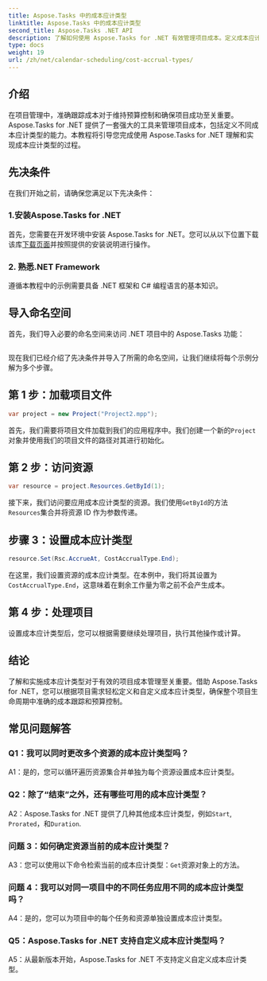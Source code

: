 ```yaml
---
title: Aspose.Tasks 中的成本应计类型
linktitle: Aspose.Tasks 中的成本应计类型
second_title: Aspose.Tasks .NET API
description: 了解如何使用 Aspose.Tasks for .NET 有效管理项目成本。定义成本应计类型以准确跟踪预算。
type: docs
weight: 19
url: /zh/net/calendar-scheduling/cost-accrual-types/
---
```

## 介绍

在项目管理中，准确跟踪成本对于维持预算控制和确保项目成功至关重要。 Aspose.Tasks for .NET 提供了一套强大的工具来管理项目成本，包括定义不同成本应计类型的能力。本教程将引导您完成使用 Aspose.Tasks for .NET 理解和实现成本应计类型的过程。

## 先决条件

在我们开始之前，请确保您满足以下先决条件：

### 1.安装Aspose.Tasks for .NET

首先，您需要在开发环境中安装 Aspose.Tasks for .NET。您可以从以下位置下载该库[下载页面](https://releases.aspose.com/tasks/net/)并按照提供的安装说明进行操作。

### 2. 熟悉.NET Framework

遵循本教程中的示例需要具备 .NET 框架和 C# 编程语言的基本知识。

## 导入命名空间

首先，我们导入必要的命名空间来访问 .NET 项目中的 Aspose.Tasks 功能：

```csharp

```

现在我们已经介绍了先决条件并导入了所需的命名空间，让我们继续将每个示例分解为多个步骤。

## 第 1 步：加载项目文件

```csharp
var project = new Project("Project2.mpp");
```

首先，我们需要将项目文件加载到我们的应用程序中。我们创建一个新的`Project`对象并使用我们的项目文件的路径对其进行初始化。

## 第 2 步：访问资源

```csharp
var resource = project.Resources.GetById(1);
```

接下来，我们访问要应用成本应计类型的资源。我们使用`GetById`的方法`Resources`集合并将资源 ID 作为参数传递。

## 步骤 3：设置成本应计类型

```csharp
resource.Set(Rsc.AccrueAt, CostAccrualType.End);
```

在这里，我们设置资源的成本应计类型。在本例中，我们将其设置为`CostAccrualType.End`，这意味着在剩余工作量为零之前不会产生成本。

## 第 4 步：处理项目

设置成本应计类型后，您可以根据需要继续处理项目，执行其他操作或计算。

## 结论

了解和实施成本应计类型对于有效的项目成本管理至关重要。借助 Aspose.Tasks for .NET，您可以根据项目需求轻松定义和自定义成本应计类型，确保整个项目生命周期中准确的成本跟踪和预算控制。

## 常见问题解答

### Q1：我可以同时更改多个资源的成本应计类型吗？

A1：是的，您可以循环遍历资源集合并单独为每个资源设置成本应计类型。

### Q2：除了“结束”之外，还有哪些可用的成本应计类型？

 A2：Aspose.Tasks for .NET 提供了几种其他成本应计类型，例如`Start`, `Prorated`，和`Duration`.

### 问题 3：如何确定资源当前的成本应计类型？

 A3：您可以使用以下命令检索当前的成本应计类型：`Get`资源对象上的方法。

### 问题 4：我可以对同一项目中的不同任务应用不同的成本应计类型吗？

A4：是的，您可以为项目中的每个任务和资源单独设置成本应计类型。

### Q5：Aspose.Tasks for .NET 支持自定义成本应计类型吗？

A5：从最新版本开始，Aspose.Tasks for .NET 不支持定义自定义成本应计类型。